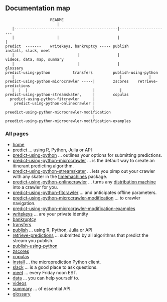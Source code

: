 ## Documentation map

                        README
                           |
       |----------------------------------------------|----------------------
       |                   |                          |                     |
    predict  -------    writekeys, bankruptcy ----- publish             install, slack, meet
       |                            |                 |                videos, data, map, summary
       |                            |                 |                   glossary
    predict-using-python          transfers         publish-using-python
       |                                               |            |
    predict-using-python-microcrawler -----|        zscores    retrieve-predictions
       |  |  |                             |           |
    predict-using-python-streamskater,     |        copulas
      predict-using-python-fitcrawler      |
        predict-using-python-onlinecrawler |
                                           |
    preedict-using-python-microcrawler-modification
                                           | 
    preedict-using-python-microcrawler-modification-examples
    
       
### All pages 

- [home](https://microprediction.github.io/microprediction)
- [predict](https://microprediction.github.io/microprediction/predict.html) ... using R, Python, Julia or API
- [predict-using-python](https://microprediction.github.io/microprediction/predict-using-python.html) ... outlines your options for submitting predictions.
- [predict-using-python-microcrawler](https://microprediction.github.io/microprediction/predict-using-python-microcrawler.html) ... is the default way to create an itinerant predicting algorithm. 
- [predict-using-python-streamskater](https://microprediction.github.io/microprediction/predict-using-python-streamskater.html) ... lets you pimp out your crawler with any skater in the [timemachines](https://github.com/microprediction/timemachines) package. 
- [predict-using-python-onlinecrawler](https://microprediction.github.io/microprediction/predict-using-python-streamskater.html) ... turns any [distribution machine](https://github.com/microprediction/microprediction/blob/master/microprediction/univariate/distmachine.py) into a crawler for you.
- [predict-using-python-fitcrawler](https://microprediction.github.io/microprediction/predict-using-python-fitcrawler.html) ... and anticipates offline parameters.
- [predict-using-python-microcrawler-modification](https://microprediction.github.io/microprediction/predict-using-python-microcrawler-modification.html) ... to crawler navigation.
- [predict-using-python-microcrawler-modification-examples](https://microprediction.github.io/microprediction/predict-using-python-microcrawler-modification-examples.html)
- [writekeys](https://microprediction.github.io/microprediction/writekeys.html) ... are your private identity
- [bankruptcy](https://microprediction.github.io/microprediction/bankruptcy.html)
- [transfers](https://microprediction.github.io/microprediction/transfers.html)
- [publish](https://microprediction.github.io/microprediction/publish.html) ... using R, Python, Julia or API
- [retrieve-predictions](https://microprediction.github.io/microprediction/retrieve-predictions.html) ... submitted by all algorithms that predict the stream you publish.
- [publish-using-python](https://microprediction.github.io/microprediction/publish-using-python.html)
- [zscores](https://microprediction.github.io/microprediction/zscores.html) 
- [copulas](https://microprediction.github.io/microprediction/copulas.html)
- [install](https://microprediction.github.io/microprediction/install.html) ... the microprediction Python client. 
- [slack](https://microprediction.github.io/microprediction/slack.html) ... is a good place to ask questions.
- [meet](https://microprediction.github.io/microprediction/meet.html) ... every Friday noon EST. 
- [data](https://microprediction.github.io/microprediction/data.html) ... you can help yourself to. 
- [videos](https://microprediction.github.io/microprediction/videos.html)
- [summary](https://microprediction.github.io/microprediction/summary.html) ... of essential API. 
- [glossary](https://microprediction.github.io/microprediction/glossary.html)
